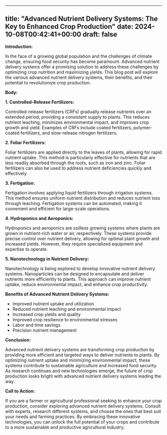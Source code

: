 
---
title: "Advanced Nutrient Delivery Systems: The Key to Enhanced Crop Production"
date: 2024-10-08T00:42:41+00:00
draft: false
---

**Introduction:**

In the face of a growing global population and the challenges of climate change, ensuring food security has become paramount. Advanced nutrient delivery systems offer a promising solution to address these challenges by optimizing crop nutrition and maximizing yields. This blog post will explore the various advanced nutrient delivery systems, their benefits, and their potential to revolutionize crop production.

**Body:**

**1. Controlled-Release Fertilizers:**

Controlled-release fertilizers (CRFs) gradually release nutrients over an extended period, providing a consistent supply to plants. This reduces nutrient leaching, minimizes environmental impact, and improves crop growth and yield. Examples of CRFs include coated fertilizers, polymer-coated fertilizers, and slow-release nitrogen fertilizers.

**2. Foliar Fertilizers:**

Foliar fertilizers are applied directly to the leaves of plants, allowing for rapid nutrient uptake. This method is particularly effective for nutrients that are less readily absorbed through the roots, such as iron and zinc. Foliar fertilizers can also be used to address nutrient deficiencies quickly and effectively.

**3. Fertigation:**

Fertigation involves applying liquid fertilizers through irrigation systems. This method ensures uniform nutrient distribution and reduces nutrient loss through leaching. Fertigation systems can be automated, making it convenient and efficient for large-scale operations.

**4. Hydroponics and Aeroponics:**

Hydroponics and aeroponics are soilless growing systems where plants are grown in nutrient-rich water or air, respectively. These systems provide precise control over nutrient delivery, allowing for optimal plant growth and increased yields. However, they require specialized equipment and expertise to operate.

**5. Nanotechnology in Nutrient Delivery:**

Nanotechnology is being explored to develop innovative nutrient delivery systems. Nanoparticles can be designed to encapsulate and deliver nutrients more efficiently to plants. This approach can improve nutrient uptake, reduce environmental impact, and enhance crop productivity.

**Benefits of Advanced Nutrient Delivery Systems:**

* Improved nutrient uptake and utilization
* Reduced nutrient leaching and environmental impact
* Increased crop yields and quality
* Improved crop resilience to environmental stresses
* Labor and time savings
* Precision nutrient management

**Conclusion:**

Advanced nutrient delivery systems are transforming crop production by providing more efficient and targeted ways to deliver nutrients to plants. By optimizing nutrient uptake and minimizing environmental impact, these systems contribute to sustainable agriculture and increased food security. As research continues and new technologies emerge, the future of crop production looks bright with advanced nutrient delivery systems leading the way.

**Call to Action:**

If you are a farmer or agricultural professional seeking to enhance your crop production, consider exploring advanced nutrient delivery systems. Consult with experts, research different systems, and choose the ones that best suit your needs and farming practices. By embracing these innovative technologies, you can unlock the full potential of your crops and contribute to a more sustainable and productive agricultural industry.